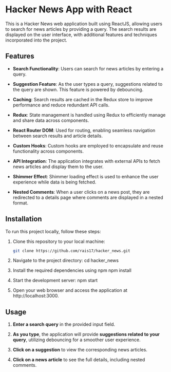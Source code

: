 # Hacker News App with React

This is a Hacker News web application built using ReactJS, allowing users to search for news articles by providing a query. The search results are displayed on the user interface, with additional features and techniques incorporated into the project.

## Features

- **Search Functionality**: Users can search for news articles by entering a query.

- **Suggestion Feature**: As the user types a query, suggestions related to the query are shown. This feature is powered by debouncing.

- **Caching**: Search results are cached in the Redux store to improve performance and reduce redundant API calls.

- **Redux**: State management is handled using Redux to efficiently manage and share data across components.

- **React Router DOM**: Used for routing, enabling seamless navigation between search results and article details.

- **Custom Hooks**: Custom hooks are employed to encapsulate and reuse functionality across components.

- **API Integration**: The application integrates with external APIs to fetch news articles and display them to the user.

- **Shimmer Effect**: Shimmer loading effect is used to enhance the user experience while data is being fetched.

- **Nested Comments**: When a user clicks on a news post, they are redirected to a details page where comments are displayed in a nested format.

## Installation

To run this project locally, follow these steps:

1. Clone this repository to your local machine:
   ```bash
   git clone https://github.com/rais17/hacker_news.git

2. Navigate to the project directory:
   cd hacker_news

3. Install the required dependencies using npm
   npm install

4. Start the development server:
   npm start

5. Open your web browser and access the application at http://localhost:3000.

## Usage

1. **Enter a search query** in the provided input field.

2. **As you type**, the application will provide **suggestions related to your query**, utilizing debouncing for a smoother user experience.

3. **Click on a suggestion** to view the corresponding news articles.

4. **Click on a news article** to see the full details, including nested comments.



   

